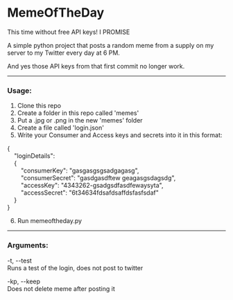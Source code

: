 # MemeOfTheDay
This time without free API keys! I PROMISE

A simple python project that posts a random meme from a supply on my server to my Twitter every day at 6 PM.

And yes those API keys from that first commit no longer work.

***

### Usage:

1) Clone this repo
2) Create a folder in this repo called 'memes'
3) Put a .jpg or .png in the new 'memes' folder
4) Create a file called 'login.json'
5) Write your Consumer and Access keys and secrets into it in this format:

{  
&nbsp;&nbsp;&nbsp;&nbsp;"loginDetails":  
&nbsp;&nbsp;&nbsp;&nbsp;{  
&nbsp;&nbsp;&nbsp;&nbsp;&nbsp;&nbsp;&nbsp;&nbsp;"consumerKey": "gasgasgsgsadgagasg",  
&nbsp;&nbsp;&nbsp;&nbsp;&nbsp;&nbsp;&nbsp;&nbsp;"consumerSecret": "gasdgasdftew geagasgsdagsdg",  
&nbsp;&nbsp;&nbsp;&nbsp;&nbsp;&nbsp;&nbsp;&nbsp;"accessKey": "4343262-gsadgsdfasdfewaysyta",  
&nbsp;&nbsp;&nbsp;&nbsp;&nbsp;&nbsp;&nbsp;&nbsp;"accessSecret": "6t34634fdsafdsaffdsfasfsdaf"  
&nbsp;&nbsp;&nbsp;&nbsp;}  
}  

6) Run memeoftheday.py

***

### Arguments:

-t, --test  
Runs a test of the login, does not post to twitter

-kp, --keep  
Does not delete meme after posting it
